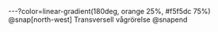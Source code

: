 ---?color=linear-gradient(180deg, orange 25%, #f5f5dc 75%)
@snap[north-west]
Transversell vågrörelse
@snapend
